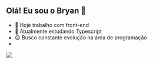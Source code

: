 ## Olá! Eu sou o Bryan 👋



- 🔭 Hoje trabalho com front-end
- 🌱 Atualmente estudando Typescript
- 😉 Busco constante evolução na área de programação
- 
<picture>
  <source
    srcset="https://github-readme-stats.vercel.app/api?username=BryanWM&show_icons=true&theme=dark"
    media="(prefers-color-scheme: dracula)"
  />
  <source
    srcset="https://github-readme-stats.vercel.app/api?username=BryanWM&show_icons=true"
    media="(prefers-color-scheme: dark), (prefers-color-scheme: no-preference)"
  />
  <img src="https://github-readme-stats.vercel.app/api?username=BryanWM&show_icons=true" />
</picture>
